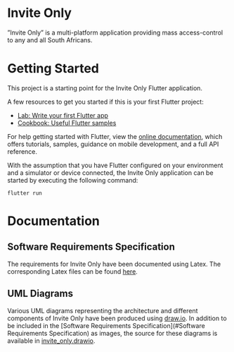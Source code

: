 # Invite Only

”Invite Only” is a multi-platform application providing mass access-control to any and all South Africans.

# Getting Started

This project is a starting point for the Invite Only Flutter application.

A few resources to get you started if this is your first Flutter project:

- [Lab: Write your first Flutter app](https://flutter.dev/docs/get-started/codelab)
- [Cookbook: Useful Flutter samples](https://flutter.dev/docs/cookbook)

For help getting started with Flutter, view the
[online documentation](https://flutter.dev/docs), which offers tutorials,
samples, guidance on mobile development, and a full API reference.

With the assumption that you have Flutter configured on your environment
and a simulator or device connected, the Invite Only application can be
started by executing the following command: 
```shell script
flutter run
``` 

# Documentation

## Software Requirements Specification

The requirements for Invite Only have been documented using Latex. The corresponding Latex files can be 
found [here](../documentation/software_requirements_specification).

## UML Diagrams

Various UML diagrams representing the architecture and different components of Invite Only have been produced using
[draw.io](https://www.draw.io/). In addition to be included in the 
[Software Requirements Specification](#Software Requirements Specification) as images, 
the source for these diagrams is available in 
[invite_only.drawio](../documentation/draw_io_diagrams/invite_only.drawio).